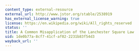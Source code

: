 ```yaml
---
content_type: external-resource
external_url: http://www.jstor.org/stable/2538919
has_external_license_warning: true
license: https://en.wikipedia.org/wiki/All_rights_reserved
status: ''
title: A Common Misapplication of the Lanchester Square Law
uid: 1de0b77a-8cf7-41cf-af02-2231b83f54d3
wayback_url: ''
---
```

